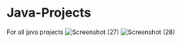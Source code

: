 # Java-Projects
For all java projects
![Screenshot (27)](https://github.com/Cynti84/Java-Projects/assets/115475111/4ef95efd-6099-4284-b374-e397bacff4c9)
![Screenshot (28)](https://github.com/Cynti84/Java-Projects/assets/115475111/c861db97-7c18-46b6-8c37-e7dd89344a70)
